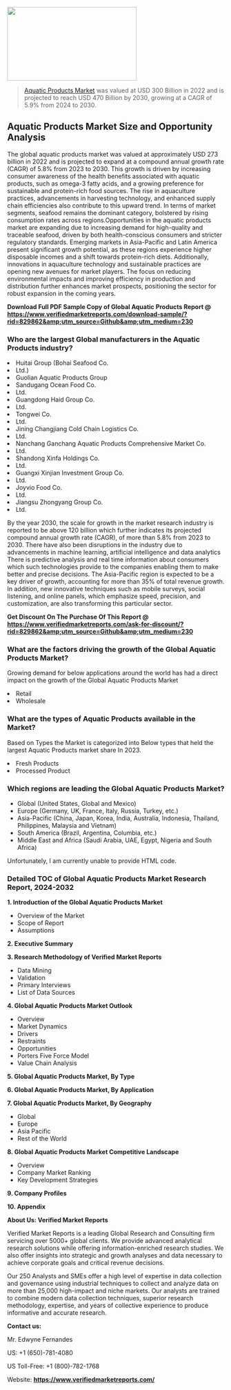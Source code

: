 <img src="https://ffe5etoiles.com/wp-content/uploads/2024/12/MST1-300x171.png" alt="" width="300" height="171" class="alignnone size-medium wp-image-20088" /><blockquote><p><p><a href="https://www.verifiedmarketreports.com/download-sample/?rid=829862&utm_source=Github&utm_medium=230" target="_blank">Aquatic Products Market</a> was valued at USD 300 Billion in 2022 and is projected to reach USD 470 Billion by 2030, growing at a CAGR of 5.9% from 2024 to 2030.</p></blockquote><p><h2>Aquatic Products Market Size and Opportunity Analysis</h2>The global aquatic products market was valued at approximately USD 273 billion in 2022 and is projected to expand at a compound annual growth rate (CAGR) of 5.8% from 2023 to 2030. This growth is driven by increasing consumer awareness of the health benefits associated with aquatic products, such as omega-3 fatty acids, and a growing preference for sustainable and protein-rich food sources. The rise in aquaculture practices, advancements in harvesting technology, and enhanced supply chain efficiencies also contribute to this upward trend. In terms of market segments, seafood remains the dominant category, bolstered by rising consumption rates across regions.Opportunities in the aquatic products market are expanding due to increasing demand for high-quality and traceable seafood, driven by both health-conscious consumers and stricter regulatory standards. Emerging markets in Asia-Pacific and Latin America present significant growth potential, as these regions experience higher disposable incomes and a shift towards protein-rich diets. Additionally, innovations in aquaculture technology and sustainable practices are opening new avenues for market players. The focus on reducing environmental impacts and improving efficiency in production and distribution further enhances market prospects, positioning the sector for robust expansion in the coming years.</p><p class=""><strong>Download Full PDF Sample Copy of Global Aquatic Products Report @ <a href="https://www.verifiedmarketreports.com/download-sample/?rid=829862&amp;utm_source=Github&amp;utm_medium=230" target="_blank">https://www.verifiedmarketreports.com/download-sample/?rid=829862&amp;utm_source=Github&amp;utm_medium=230</a></strong></p><h3 id="" class="">Who are the largest Global manufacturers in the Aquatic Products industry?</h3><p><li>Huitai Group (Bohai Seafood Co.</li><li> Ltd.)</li><li> Guolian Aquatic Products Group</li><li> Sandugang Ocean Food Co.</li><li> Ltd.</li><li> Guangdong Haid Group Co.</li><li> Ltd.</li><li> Tongwei Co.</li><li> Ltd.</li><li> Jining Changjiang Cold Chain Logistics Co.</li><li> Ltd.</li><li> Nanchang Ganchang Aquatic Products Comprehensive Market Co.</li><li> Ltd.</li><li> Shandong Xinfa Holdings Co.</li><li> Ltd.</li><li> Guangxi Xinjian Investment Group Co.</li><li> Ltd.</li><li> Joyvio Food Co.</li><li> Ltd.</li><li> Jiangsu Zhongyang Group Co.</li><li> Ltd.</li></p><div class=""><div class="" dir="" data-message-author-role="" data-message-id="" data-message-model-slug=""><div class=""><div class=""><div class=""><div class="" dir="" data-message-author-role="" data-message-id="" data-message-model-slug=""><div class=""><div class=""><p>By the year 2030, the scale for growth in the market research industry is reported to be above 120 billion which further indicates its projected compound annual growth rate (CAGR), of more than 5.8% from 2023 to 2030. There have also been disruptions in the industry due to advancements in machine learning, artificial intelligence and data analytics There is predictive analysis and real time information about consumers which such technologies provide to the companies enabling them to make better and precise decisions. The Asia-Pacific region is expected to be a key driver of growth, accounting for more than 35% of total revenue growth. In addition, new innovative techniques such as mobile surveys, social listening, and online panels, which emphasize speed, precision, and customization, are also transforming this particular sector.</p><p><strong>Get Discount On The Purchase Of This Report @&nbsp; <a href="https://www.verifiedmarketreports.com/ask-for-discount/?rid=829862&amp;utm_source=Github&amp;utm_medium=230" target="_blank">https://www.verifiedmarketreports.com/ask-for-discount/?rid=829862&amp;utm_source=Github&amp;utm_medium=230</a></strong></p></div></div></div></div></div></div></div></div><h3 id="" class="">What are the factors driving the growth of the Global Aquatic Products Market?</h3><p id="" class="">Growing demand for below applications around the world has had a direct impact on the growth of the Global Aquatic Products Market</p><p id="" class=""><li>Retail</li><li> Wholesale</li></p><h3 id="" class="">What are the types of Aquatic Products available in the Market?</h3><p id="" class="">Based on Types the Market is categorized into Below types that held the largest Aquatic Products market share In 2023.</p><p id="" class=""><li>Fresh Products</li><li> Processed Product</li></p><h3 id="" class="">Which regions are leading the Global Aquatic Products Market?</h3><ul><li>Global (United States, Global and Mexico)</li><li>Europe (Germany, UK, France, Italy, Russia, Turkey, etc.)</li><li>Asia-Pacific (China, Japan, Korea, India, Australia, Indonesia, Thailand, Philippines, Malaysia and Vietnam)</li><li>South America (Brazil, Argentina, Columbia, etc.)</li><li>Middle East and Africa (Saudi Arabia, UAE, Egypt, Nigeria and South Africa)</li></ul><p>Unfortunately, I am currently unable to provide HTML code.</p><h3 id="" class="">Detailed TOC of Global Aquatic Products Market Research Report, 2024-2032</h3><p id="" class=""><strong>1. Introduction of the Global Aquatic Products Market</strong></p><ul><li>Overview of the Market</li><li>Scope of Report</li><li>Assumptions</li></ul><p id="" class=""><strong>2. Executive Summary</strong></p><p id="" class=""><strong>3. Research Methodology of&nbsp;Verified Market Reports</strong></p><ul><li>Data Mining</li><li>Validation</li><li>Primary Interviews</li><li>List of Data Sources</li></ul><p id="" class=""><strong>4. Global Aquatic Products Market Outlook</strong></p><ul><li>Overview</li><li>Market Dynamics</li><li>Drivers</li><li>Restraints</li><li>Opportunities</li><li>Porters Five Force Model</li><li>Value Chain Analysis</li></ul><p id="" class=""><strong>5. Global Aquatic Products Market, By&nbsp;Type</strong></p><p id="" class=""><strong>6. Global Aquatic Products Market, By Application</strong></p><p id="" class=""><strong>7. Global Aquatic Products Market, By Geography</strong></p><ul><li>Global</li><li>Europe</li><li>Asia Pacific</li><li>Rest of the World</li></ul><p id="" class=""><strong>8. Global Aquatic Products Market Competitive Landscape</strong></p><ul><li>Overview</li><li>Company Market Ranking</li><li>Key Development Strategies</li></ul><p id="" class=""><strong>9. Company Profiles</strong></p><p id="" class=""><strong>10. Appendix</strong></p><p id="" class=""><strong>About Us: Verified Market Reports</strong></p><p id="" class="">Verified Market Reports is a leading Global Research and Consulting firm servicing over 5000+ global clients. We provide advanced analytical research solutions while offering information-enriched research studies. We also offer insights into strategic and growth analyses and data necessary to achieve corporate goals and critical revenue decisions.</p><p id="" class="">Our 250 Analysts and SMEs offer a high level of expertise in data collection and governance using industrial techniques to collect and analyze data on more than 25,000 high-impact and niche markets. Our analysts are trained to combine modern data collection techniques, superior research methodology, expertise, and years of collective experience to produce informative and accurate research.</p><p id="" class=""><strong>Contact us:</strong></p><p id="" class="">Mr. Edwyne Fernandes</p><p id="" class="">US: +1 (650)-781-4080</p><p id="" class="">US Toll-Free: +1 (800)-782-1768</p><p id="" class="">Website: <a target="" data-test-app-aware-link=""><strong>https://www.verifiedmarketreports.com/</strong></a></p>
